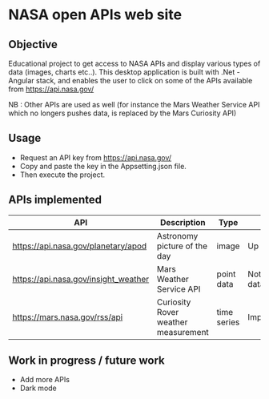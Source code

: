 # NASA open APIs web site

## Objective
Educational project to get access to NASA APIs and display various types of data (images, charts etc..).
This desktop application is built with .Net - Angular stack, and enables the user to click on some of the APIs available from https://api.nasa.gov/

NB : Other APIs are used as well (for instance the Mars Weather Service API which no longers pushes data, is replaced by the Mars Curiosity API)

## Usage
* Request an API key from https://api.nasa.gov/ 
* Copy and paste the key in the Appsetting.json file.
* Then execute the project.

## APIs implemented
| API | Description | Type | Status |
| --- | ----------- | ---- | ------ |
| https://api.nasa.gov/planetary/apod | Astronomy picture of the day | image | Up and running |
| https://api.nasa.gov/insight_weather | Mars Weather Service API | point data | Not sending data anymore |
| https://mars.nasa.gov/rss/api | Curiosity Rover weather measurement | time series | Implementation |


## Work in progress / future work
* Add more APIs
* Dark mode

